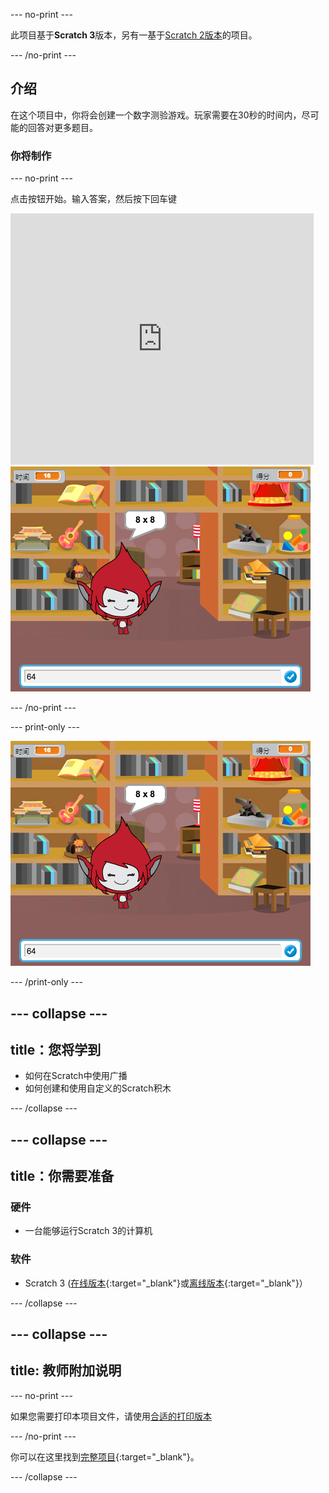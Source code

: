 \--- no-print \---

此项目基于**Scratch 3**版本，另有一基于[Scratch 2版本](https://projects.raspberrypi.org/en/projects/brain-game-scratch2)的项目。

\--- /no-print \---

## 介绍

在这个项目中，你将会创建一个数字测验游戏。玩家需要在30秒的时间内，尽可能的回答对更多题目。

### 你将制作

\--- no-print \---

点击按钮开始。输入答案，然后按下<kbd>回车</kbd>键

<div class="scratch-preview">
  <iframe allowtransparency="true" width="485" height="402" src="https://scratch.mit.edu/projects/embed/250234955/?autostart=false" frameborder="0" scrolling="no"></iframe>
  <img src="images/brain-final.png">
</div>

\--- /no-print \---

\--- print-only \---

![脑力游戏](images/brain-final.png)

\--- /print-only \---

## \--- collapse \---

## title：您将学到

+ 如何在Scratch中使用广播
+ 如何创建和使用自定义的Scratch积木

\--- /collapse \---

## \--- collapse \---

## title：你需要准备

### 硬件

+ 一台能够运行Scratch 3的计算机

### 软件

+ Scratch 3 ([在线版本](http://rpf.io/scratchon){:target="_blank"}或[离线版本](http://rpf.io/scratchoff){:target="_blank"}）

\--- /collapse \---

## \--- collapse \---

## title: 教师附加说明

\--- no-print \---

如果您需要打印本项目文件，请使用[合适的打印版本](https://projects.raspberrypi.org/en/projects/brain-game/print)

\--- /no-print \---

你可以在这里找到[完整项目](http://rpf.io/p/en/brain-game-get){:target="_blank"}。

\--- /collapse \---